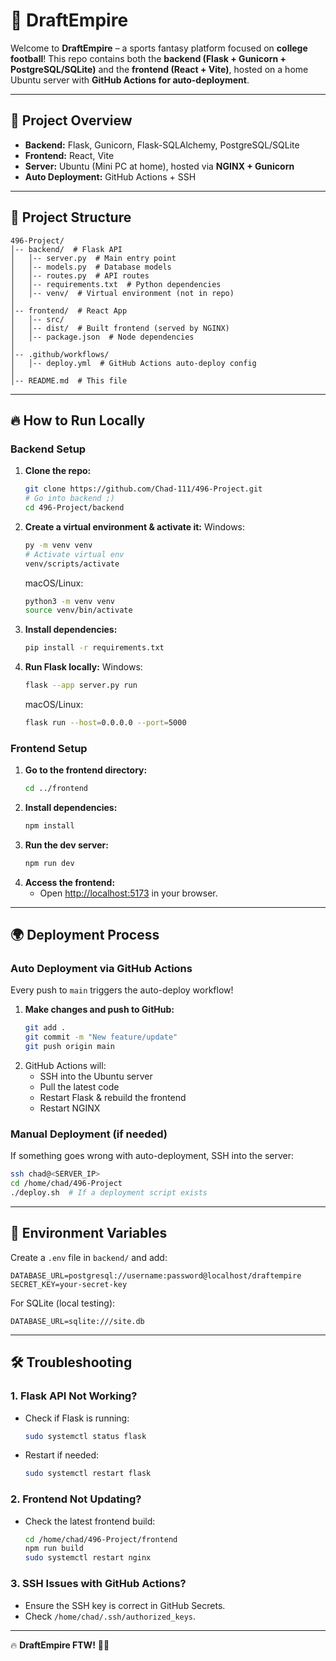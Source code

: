# 🏈 DraftEmpire

Welcome to **DraftEmpire** – a sports fantasy platform focused on **college football**! This repo contains both the **backend (Flask + Gunicorn + PostgreSQL/SQLite)** and the **frontend (React + Vite)**, hosted on a home Ubuntu server with **GitHub Actions for auto-deployment**.

---

## 🚀 Project Overview

- **Backend:** Flask, Gunicorn, Flask-SQLAlchemy, PostgreSQL/SQLite
- **Frontend:** React, Vite
- **Server:** Ubuntu (Mini PC at home), hosted via **NGINX + Gunicorn**
- **Auto Deployment:** GitHub Actions + SSH

---

## 📁 Project Structure

```
496-Project/
│-- backend/  # Flask API
│   │-- server.py  # Main entry point
│   │-- models.py  # Database models
│   │-- routes.py  # API routes
│   │-- requirements.txt  # Python dependencies
│   │-- venv/  # Virtual environment (not in repo)
│
│-- frontend/  # React App
│   │-- src/
│   │-- dist/  # Built frontend (served by NGINX)
│   │-- package.json  # Node dependencies
│
│-- .github/workflows/
│   │-- deploy.yml  # GitHub Actions auto-deploy config
│
│-- README.md  # This file
```

---

## 🔥 How to Run Locally

### **Backend Setup**
1. **Clone the repo:**
   ```bash
   git clone https://github.com/Chad-111/496-Project.git
   # Go into backend ;)
   cd 496-Project/backend
   ```
2. **Create a virtual environment & activate it:**
   Windows:
      ```bash
      py -m venv venv
      # Activate virtual env
      venv/scripts/activate
      ```
   macOS/Linux:
      ```bash
      python3 -m venv venv
      source venv/bin/activate
      ```
4. **Install dependencies:**
   ```bash
   pip install -r requirements.txt
   ```
5. **Run Flask locally:**
   Windows:
      ```bash
      flask --app server.py run
      ```
   macOS/Linux:
      ```bash
      flask run --host=0.0.0.0 --port=5000
      ```

### **Frontend Setup**
1. **Go to the frontend directory:**
   ```bash
   cd ../frontend
   ```
2. **Install dependencies:**
   ```bash
   npm install
   ```
3. **Run the dev server:**
   ```bash
   npm run dev
   ```
4. **Access the frontend:**
   - Open [http://localhost:5173](http://localhost:5173) in your browser.

---

## 🌍 Deployment Process
### **Auto Deployment via GitHub Actions**
Every push to `main` triggers the auto-deploy workflow!

1. **Make changes and push to GitHub:**
   ```bash
   git add .
   git commit -m "New feature/update"
   git push origin main
   ```
2. GitHub Actions will:
   - SSH into the Ubuntu server
   - Pull the latest code
   - Restart Flask & rebuild the frontend
   - Restart NGINX

### **Manual Deployment (if needed)**
If something goes wrong with auto-deployment, SSH into the server:
```bash
ssh chad@<SERVER_IP>
cd /home/chad/496-Project
./deploy.sh  # If a deployment script exists
```

---

## 📌 Environment Variables
Create a `.env` file in `backend/` and add:
```
DATABASE_URL=postgresql://username:password@localhost/draftempire
SECRET_KEY=your-secret-key
```
For SQLite (local testing):
```
DATABASE_URL=sqlite:///site.db
```

---

## 🛠️ Troubleshooting
### **1. Flask API Not Working?**
- Check if Flask is running:
  ```bash
  sudo systemctl status flask
  ```
- Restart if needed:
  ```bash
  sudo systemctl restart flask
  ```

### **2. Frontend Not Updating?**
- Check the latest frontend build:
  ```bash
  cd /home/chad/496-Project/frontend
  npm run build
  sudo systemctl restart nginx
  ```

### **3. SSH Issues with GitHub Actions?**
- Ensure the SSH key is correct in GitHub Secrets.
- Check `/home/chad/.ssh/authorized_keys`.

---

🔥 **DraftEmpire FTW!** 🚀🏈

